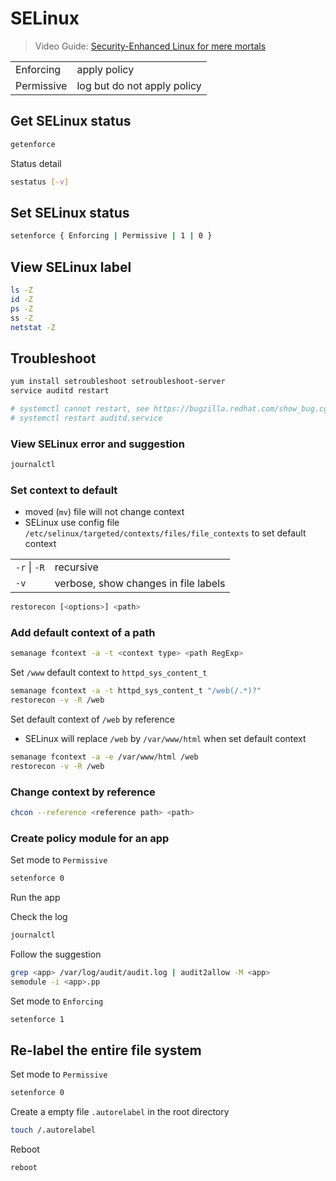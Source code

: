# SELinux

> Video Guide: [Security-Enhanced Linux for mere mortals](https://youtu.be/_WOKRaM-HI4)

|||
-|-
Enforcing | apply policy
Permissive | log but do not apply policy

## Get SELinux status

```bash
getenforce
```

Status detail

```bash
sestatus [-v]
```

## Set SELinux status

```bash
setenforce { Enforcing | Permissive | 1 | 0 }
```

## View SELinux label

```sh
ls -Z
id -Z
ps -Z
ss -Z
netstat -Z
```

## Troubleshoot

```sh
yum install setroubleshoot setroubleshoot-server
service auditd restart

# systemctl cannot restart, see https://bugzilla.redhat.com/show_bug.cgi?id=1026648
# systemctl restart auditd.service
```

### View SELinux error and suggestion

```sh
journalctl
```

### Set context to default

- moved (`mv`) file will not change context
- SELinux use config file `/etc/selinux/targeted/contexts/files/file_contexts` to set default context

|||
-|-
`-r` \| `-R` | recursive
`-v` | verbose, show changes in file labels

```sh
restorecon [<options>] <path>
```

### Add default context of a path

```sh
semanage fcontext -a -t <context type> <path RegExp>
```

Set `/www` default context to `httpd_sys_content_t`

```sh
semanage fcontext -a -t httpd_sys_content_t "/web(/.*)?"
restorecon -v -R /web
```

Set default context of `/web` by reference

- SELinux will replace `/web` by `/var/www/html` when set default context

```sh
semanage fcontext -a -e /var/www/html /web
restorecon -v -R /web
```

### Change context by reference

```sh
chcon --reference <reference path> <path>
```

### Create policy module for an app

Set mode to `Permissive`

```sh
setenforce 0
```

Run the app

Check the log

```sh
journalctl
```

Follow the suggestion

```sh
grep <app> /var/log/audit/audit.log | audit2allow -M <app>
semodule -i <app>.pp
```

Set mode to `Enforcing`

```sh
setenforce 1
```

## Re-label the entire file system

Set mode to `Permissive`

```sh
setenforce 0
```

Create a empty file `.autorelabel` in the root directory

```sh
touch /.autorelabel
```

Reboot

```sh
reboot
```
